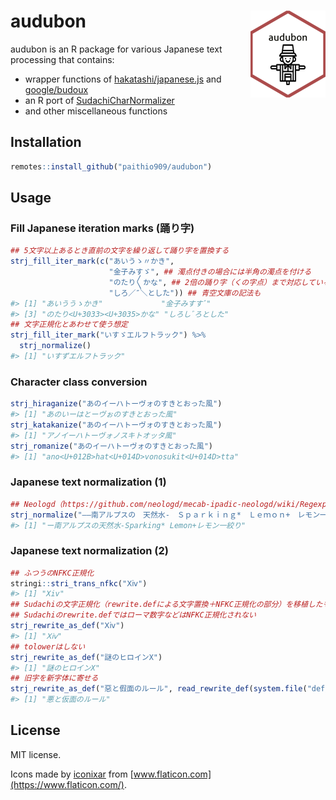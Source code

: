
<!-- README.md is generated from README.Rmd. Please edit that file -->

# audubon <a href='https://paithiov909.github.io/audubon'><img src='man/figures/logo.png' align="right" height="139" /></a>

<!-- badges: start -->
<!-- badges: end -->

audubon is an R package for various Japanese text processing that
contains:

-   wrapper functions of
    [hakatashi/japanese.js](https://github.com/hakatashi/japanese.js)
    and [google/budoux](https://github.com/google/budoux)
-   an R port of
    [SudachiCharNormalizer](https://gist.github.com/sorami/bde9d441a147e0fc2e6e5fdd83f4f770)
-   and other miscellaneous functions

## Installation

``` r
remotes::install_github("paithio909/audubon")
```

## Usage

### Fill Japanese iteration marks (踊り字)

``` r
## 5文字以上あるとき直前の文字を繰り返して踊り字を置換する
strj_fill_iter_mark(c("あいうゝ〃かき",
                      "金子みすゞ", ## 濁点付きの場合には半角の濁点を付ける
                      "のたり〳〵かな", ## 2倍の踊り字（くの字点）まで対応している
                      "しろ／″＼とした")) ## 青空文庫の記法も
#> [1] "あいううゝかき"             "金子みすすﾞ"               
#> [3] "のたり<U+3033><U+3035>かな" "しろしﾞろとした"
## 文字正規化とあわせて使う想定
strj_fill_iter_mark("いすゞエルフトラック") %>%
  strj_normalize()
#> [1] "いすずエルフトラック"
```

### Character class conversion

``` r
strj_hiraganize("あのイーハトーヴォのすきとおった風")
#> [1] "あのいーはとーヴぉのすきとおった風"
strj_katakanize("あのイーハトーヴォのすきとおった風")
#> [1] "アノイーハトーヴォノスキトオッタ風"
strj_romanize("あのイーハトーヴォのすきとおった風")
#> [1] "ano<U+012B>hat<U+014D>vonosukit<U+014D>tta"
```

### Japanese text normalization (1)

``` r
## Neologd（https://github.com/neologd/mecab-ipadic-neologd/wiki/Regexp.ja）の文字正規化
strj_normalize("――南アルプスの　天然水-　Ｓｐａｒｋｉｎｇ*　Ｌｅｍｏｎ+　レモン一絞り")
#> [1] "ー南アルプスの天然水-Sparking* Lemon+レモン一絞り"
```

### Japanese text normalization (2)

``` r
## ふつうのNFKC正規化
stringi::stri_trans_nfkc("Ⅹⅳ")
#> [1] "Xiv"
## Sudachiの文字正規化（rewrite.defによる文字置換＋NFKC正規化の部分）を移植したもの
## Sudachiのrewrite.defではローマ数字などはNFKC正規化されない
strj_rewrite_as_def("Ⅹⅳ")
#> [1] "Ⅹⅳ"
## tolowerはしない
strj_rewrite_as_def("謎のヒロインX")
#> [1] "謎のヒロインX"
## 旧字を新字体に寄せる
strj_rewrite_as_def("惡と假面のルール", read_rewrite_def(system.file("def/kyuji.def", package = "audubon")))
#> [1] "悪と仮面のルール"
```

## License

MIT license.

Icons made by [iconixar](https://www.flaticon.com/authors/iconixar) from
[www.flaticon.com](https://www.flaticon.com/).
